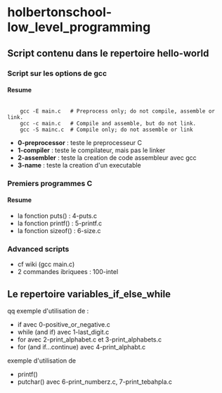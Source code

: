 # holbertonschool-low_level_programming

## Script contenu dans le repertoire hello-world

### Script sur les options de gcc
#### Resume

<code>
    gcc -E main.c   # Preprocess only; do not compile, assemble or link.
    gcc -c main.c   # Compile and assemble, but do not link.
    gcc -S mainc.c  # Compile only; do not assemble or link
</code>


- **0-preprocessor** : teste le preprocesseur C
- **1-compiler** : teste le compilateur, mais pas le linker
- **2-assembler** : teste la creation de code assembleur avec gcc
- **3-name** : teste la creation d'un executable

### Premiers programmes C
#### Resume

- la fonction puts() : 4-puts.c
- la fonction printf() : 5-printf.c
- la fonction sizeof() : 6-size.c

### Advanced scripts

- cf wiki (gcc main.c)
- 2 commandes ibriquees : 100-intel

## Le repertoire variables_if_else_while

qq exemple d'utilisation de :
- if avec 0-positive_or_negative.c 
- while (and if) avec 1-last_digit.c
- for avec 2-print_alphabet.c et 3-print_alphabets.c
- for (and if...continue) avec 4-print_alphabt.c

exemple d'utilisation de
- printf()
- putchar() avec 6-print_numberz.c, 7-print_tebahpla.c
